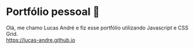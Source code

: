 # Portfólio pessoal 🎨
Olá, me chamo Lucas André e fiz esse portfólio utilizando Javascript e CSS Grid.  
https://lucas-andre.github.io
